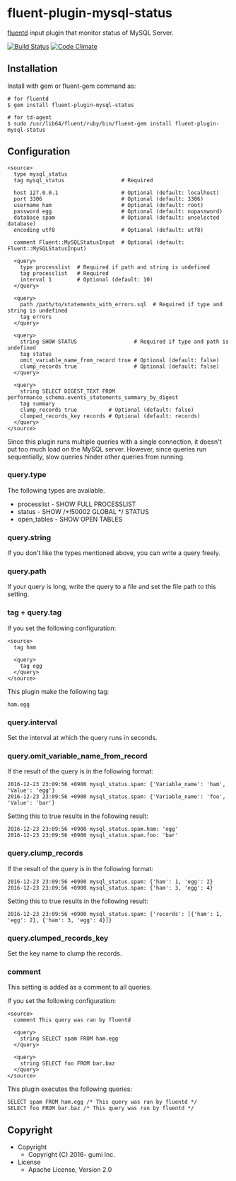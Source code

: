 # fluent-plugin-mysql-status

[fluentd](http://fluentd.org) input plugin that monitor status of MySQL Server.

[![Build Status](https://travis-ci.org/gumi/fluent-plugin-mysql-status.svg?branch=master)](https://travis-ci.org/gumi/fluent-plugin-mysql-status)
[![Code Climate](https://codeclimate.com/github/gumi/fluent-plugin-mysql-status/badges/gpa.svg)](https://codeclimate.com/github/gumi/fluent-plugin-mysql-status)

## Installation

Install with gem or fluent-gem command as:

```
# for fluentd
$ gem install fluent-plugin-mysql-status

# for td-agent
$ sudo /usr/lib64/fluent/ruby/bin/fluent-gem install fluent-plugin-mysql-status
```

## Configuration

```
<source>
  type mysql_status
  tag mysql_status                  # Required

  host 127.0.0.1                    # Optional (default: localhost)
  port 3306                         # Optional (default: 3306)
  username ham                      # Optional (default: root)
  password egg                      # Optional (default: nopassword)
  database spam                     # Optional (default: unselected database)
  encoding utf8                     # Optional (default: utf8)

  comment Fluent::MySQLStatusInput  # Optional (default: Fluent::MySQLStatusInput)

  <query>
    type processlist  # Required if path and string is undefined
    tag processlist   # Required
    interval 1        # Optional (default: 10)
  </query>

  <query>
    path /path/to/statements_with_errors.sql  # Required if type and string is undefined
    tag errors
  </query>

  <query>
    string SHOW STATUS                  # Required if type and path is undefined
    tag status
    omit_variable_name_from_record true # Optional (default: false)
    clump_records true                  # Optional (default: false)
  </query>

  <query>
    string SELECT DIGEST_TEXT FROM performance_schema.events_statements_summary_by_digest
    tag summary
    clump_records true          # Optional (default: false)
    clumped_records_key records # Optional (default: records)
  </query>
</source>
```

Since this plugin runs multiple queries with a single connection, it doesn't put too much load on the MySQL server.
However, since queries run sequentially, slow queries hinder other queries from running.

### query.type

The following types are available.

- processlist - SHOW FULL PROCESSLIST
- status - SHOW /*!50002 GLOBAL */ STATUS
- open_tables - SHOW OPEN TABLES

### query.string

If you don't like the types mentioned above, you can write a query freely.

### query.path

If your query is long, write the query to a file and set the file path to this setting.

### tag + query.tag

If you set the following configuration:

```
<source>
  tag ham

  <query>
    tag egg
  </query>
</source>
```

This plugin make the following tag:

```
ham.egg
```

### query.interval

Set the interval at which the query runs in seconds.

### query.omit_variable_name_from_record

If the result of the query is in the following format:

```
2016-12-23 23:09:56 +0900 mysql_status.spam: {'Variable_name': 'ham', 'Value': 'egg'}
2016-12-23 23:09:56 +0900 mysql_status.spam: {'Variable_name': 'foo', 'Value': 'bar'}
```

Setting this to true results in the following result:

```
2016-12-23 23:09:56 +0900 mysql_status.spam.ham: 'egg'
2016-12-23 23:09:56 +0900 mysql_status.spam.foo: 'bar'
```

### query.clump_records

If the result of the query is in the following format:

```
2016-12-23 23:09:56 +0900 mysql_status.spam: {'ham': 1, 'egg': 2}
2016-12-23 23:09:56 +0900 mysql_status.spam: {'ham': 3, 'egg': 4}
```

Setting this to true results in the following result:

```
2016-12-23 23:09:56 +0900 mysql_status.spam: {'records': [{'ham': 1, 'egg': 2}, {'ham': 3, 'egg': 4}]}
```

### query.clumped_records_key

Set the key name to clump the records.

### comment

This setting is added as a comment to all queries.

If you set the following configuration:

```
<source>
  comment This query was ran by fluentd

  <query>
    string SELECT spam FROM ham.egg
  </query>

  <query>
    string SELECT foo FROM bar.baz
  </query>
</source>
```

This plugin executes the following queries:

```
SELECT spam FROM ham.egg /* This query was ran by fluentd */
SELECT foo FROM bar.baz /* This query was ran by fluentd */
```

## Copyright

- Copyright
  - Copyright (C) 2016- gumi Inc.
- License
  - Apache License, Version 2.0
